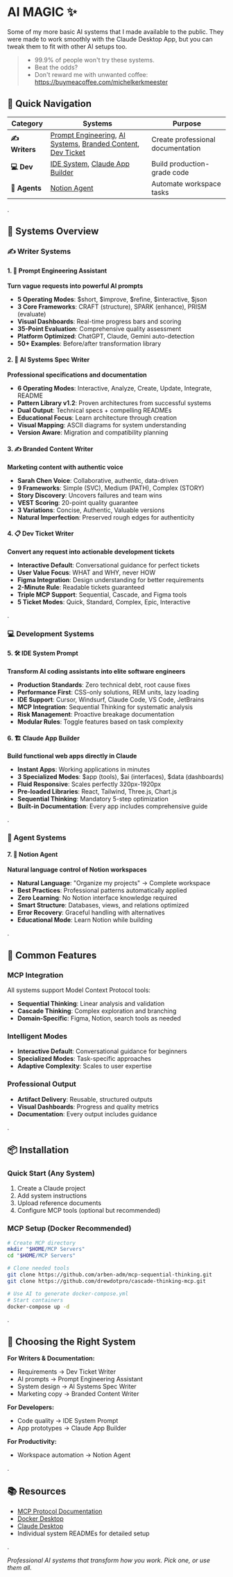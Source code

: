 # AI MAGIC ✨

Some of my more basic AI systems that I made available to the public. They were made to work smoothly with the Claude Desktop App, but you can tweak them to fit with other AI setups too.

> - 99.9% of people won't try these systems.
> - Beat the odds?
> - Don't reward me with unwanted coffee: https://buymeacoffee.com/michelkerkmeester


## 🎯 Quick Navigation

| Category | Systems | Purpose |
|----------|---------|---------|
| **✍️ Writers** | [Prompt Engineering](#1--prompt-engineering-assistant), [AI Systems](#2--ai-systems-spec-writer), [Branded Content](#3--branded-content-writer), [Dev Ticket](#4--dev-ticket-writer) | Create professional documentation |
| **💻 Dev** | [IDE System](#5--ide-system-prompt), [Claude App Builder](#6--claude-app-builder) | Build production-grade code |
| **🤖 Agents** | [Notion Agent](#7--notion-agent) | Automate workspace tasks |

.

## 🚀 Systems Overview

### ✍️ Writer Systems

#### 1. 🎯 Prompt Engineering Assistant
**Turn vague requests into powerful AI prompts**
- **5 Operating Modes**: $short, $improve, $refine, $interactive, $json
- **3 Core Frameworks**: CRAFT (structure), SPARK (enhance), PRISM (evaluate)
- **Visual Dashboards**: Real-time progress bars and scoring
- **35-Point Evaluation**: Comprehensive quality assessment
- **Platform Optimized**: ChatGPT, Claude, Gemini auto-detection
- **50+ Examples**: Before/after transformation library

#### 2. 📐 AI Systems Spec Writer
**Professional specifications and documentation**
- **6 Operating Modes**: Interactive, Analyze, Create, Update, Integrate, README
- **Pattern Library v1.2**: Proven architectures from successful systems
- **Dual Output**: Technical specs + compelling READMEs
- **Educational Focus**: Learn architecture through creation
- **Visual Mapping**: ASCII diagrams for system understanding
- **Version Aware**: Migration and compatibility planning

#### 3. ✍️ Branded Content Writer
**Marketing content with authentic voice**
- **Sarah Chen Voice**: Collaborative, authentic, data-driven
- **9 Frameworks**: Simple (SVC), Medium (PATH), Complex (STORY)
- **Story Discovery**: Uncovers failures and team wins
- **VEST Scoring**: 20-point quality guarantee
- **3 Variations**: Concise, Authentic, Valuable versions
- **Natural Imperfection**: Preserved rough edges for authenticity

#### 4. 📋 Dev Ticket Writer
**Convert any request into actionable development tickets**
- **Interactive Default**: Conversational guidance for perfect tickets
- **User Value Focus**: WHAT and WHY, never HOW
- **Figma Integration**: Design understanding for better requirements
- **2-Minute Rule**: Readable tickets guaranteed
- **Triple MCP Support**: Sequential, Cascade, and Figma tools
- **5 Ticket Modes**: Quick, Standard, Complex, Epic, Interactive

.

### 💻 Development Systems

#### 5. 🛠️ IDE System Prompt
**Transform AI coding assistants into elite software engineers**
- **Production Standards**: Zero technical debt, root cause fixes
- **Performance First**: CSS-only solutions, REM units, lazy loading
- **IDE Support**: Cursor, Windsurf, Claude Code, VS Code, JetBrains
- **MCP Integration**: Sequential Thinking for systematic analysis
- **Risk Management**: Proactive breakage documentation
- **Modular Rules**: Toggle features based on task complexity

#### 6. 🏗️ Claude App Builder
**Build functional web apps directly in Claude**
- **Instant Apps**: Working applications in minutes
- **3 Specialized Modes**: $app (tools), $ai (interfaces), $data (dashboards)
- **Fluid Responsive**: Scales perfectly 320px-1920px
- **Pre-loaded Libraries**: React, Tailwind, Three.js, Chart.js
- **Sequential Thinking**: Mandatory 5-step optimization
- **Built-in Documentation**: Every app includes comprehensive guide

.

### 🤖 Agent Systems

#### 7. 📝 Notion Agent
**Natural language control of Notion workspaces**
- **Natural Language**: "Organize my projects" → Complete workspace
- **Best Practices**: Professional patterns automatically applied
- **Zero Learning**: No Notion interface knowledge required
- **Smart Structure**: Databases, views, and relations optimized
- **Error Recovery**: Graceful handling with alternatives
- **Educational Mode**: Learn Notion while building

.

## 🔧 Common Features

### MCP Integration
All systems support Model Context Protocol tools:
- **Sequential Thinking**: Linear analysis and validation
- **Cascade Thinking**: Complex exploration and branching
- **Domain-Specific**: Figma, Notion, search tools as needed

### Intelligent Modes
- **Interactive Default**: Conversational guidance for beginners
- **Specialized Modes**: Task-specific approaches
- **Adaptive Complexity**: Scales to user expertise

### Professional Output
- **Artifact Delivery**: Reusable, structured outputs
- **Visual Dashboards**: Progress and quality metrics
- **Documentation**: Every output includes guidance

.

## 📦 Installation

### Quick Start (Any System)
1. Create a Claude project
2. Add system instructions
3. Upload reference documents
4. Configure MCP tools (optional but recommended)

### MCP Setup (Docker Recommended)
```bash
# Create MCP directory
mkdir "$HOME/MCP Servers"
cd "$HOME/MCP Servers"

# Clone needed tools
git clone https://github.com/arben-adm/mcp-sequential-thinking.git
git clone https://github.com/drewdotpro/cascade-thinking-mcp.git

# Use AI to generate docker-compose.yml
# Start containers
docker-compose up -d
```

.

## 🎯 Choosing the Right System

**For Writers & Documentation:**
- Requirements → Dev Ticket Writer
- AI prompts → Prompt Engineering Assistant
- System design → AI Systems Spec Writer
- Marketing copy → Branded Content Writer

**For Developers:**
- Code quality → IDE System Prompt
- App prototypes → Claude App Builder

**For Productivity:**
- Workspace automation → Notion Agent

.

## 📚 Resources

- [MCP Protocol Documentation](https://modelcontextprotocol.io/)
- [Docker Desktop](https://www.docker.com/products/docker-desktop/)
- [Claude Desktop](https://claude.ai/download)
- Individual system READMEs for detailed setup

.

*Professional AI systems that transform how you work. Pick one, or use them all.*
